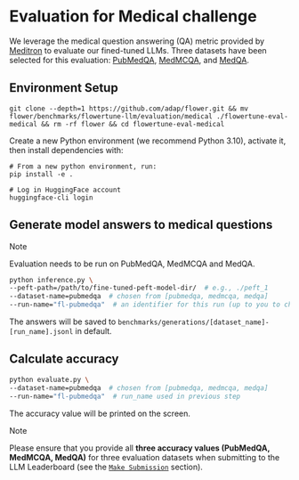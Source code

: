 # Evaluation for Medical challenge

We leverage the medical question answering (QA) metric provided by [Meditron](https://github.com/epfLLM/meditron) to evaluate our fined-tuned LLMs.
Three datasets have been selected for this evaluation: [PubMedQA](https://huggingface.co/datasets/bigbio/pubmed_qa), [MedMCQA](https://huggingface.co/datasets/medmcqa), and [MedQA](https://huggingface.co/datasets/bigbio/med_qa). 


## Environment Setup

```shell
git clone --depth=1 https://github.com/adap/flower.git && mv flower/benchmarks/flowertune-llm/evaluation/medical ./flowertune-eval-medical && rm -rf flower && cd flowertune-eval-medical
```

Create a new Python environment (we recommend Python 3.10), activate it, then install dependencies with:

```shell
# From a new python environment, run:
pip install -e .

# Log in HuggingFace account
huggingface-cli login
```

## Generate model answers to medical questions

> [!NOTE]
> Evaluation needs to be run on PubMedQA, MedMCQA and MedQA.

```bash
python inference.py \
--peft-path=/path/to/fine-tuned-peft-model-dir/  # e.g., ./peft_1
--dataset-name=pubmedqa  # chosen from [pubmedqa, medmcqa, medqa]
--run-name="fl-pubmedqa"  # an identifier for this run (up to you to choose) 
```
The answers will be saved to `benchmarks/generations/[dataset_name]-[run_name].jsonl` in default.


## Calculate accuracy

```bash
python evaluate.py \
--dataset-name=pubmedqa  # chosen from [pubmedqa, medmcqa, medqa]
--run-name="fl-pubmedqa"  # run_name used in previous step
```
The accuracy value will be printed on the screen.

> [!NOTE]
> Please ensure that you provide all **three accuracy values (PubMedQA, MedMCQA, MedQA)** for three evaluation datasets when submitting to the LLM Leaderboard (see the [`Make Submission`](https://github.com/adap/flower/tree/main/benchmarks/flowertune-llm/evaluation#make-submission-on-flowertune-llm-leaderboard) section).
